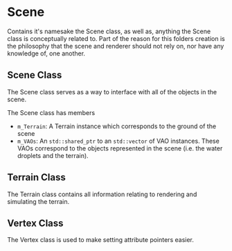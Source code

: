 # Scene

Contains it's namesake the Scene class, as well as, anything the Scene class is conceptually related to. Part of the reason for this folders creation is the philosophy that the scene and renderer should not rely on, nor have any knowledge of, one another.

## Scene Class

The Scene class serves as a way to interface with all of the objects in the scene.

The Scene class has members
- `m_Terrain`: A Terrain instance which corresponds to the ground of the scene
- `m_VAOs`: An `std::shared_ptr` to an `std::vector` of VAO instances. These VAOs correspond to the objects represented in the scene (i.e. the water droplets and the terrain).

## Terrain Class

The Terrain class contains all information relating to rendering and simulating the terrain.

## Vertex Class

The Vertex class is used to make setting attribute pointers easier.